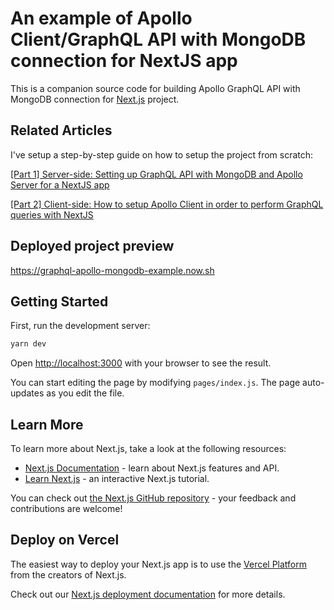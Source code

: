 # An example of Apollo Client/GraphQL API with MongoDB connection for NextJS app

This is a companion source code for building Apollo GraphQL API with MongoDB connection for [Next.js](https://nextjs.org/) project.

## Related Articles

I've setup a step-by-step guide on how to setup the project from scratch:

[[Part 1] Server-side: Setting up GraphQL API with MongoDB and Apollo Server for a NextJS app](https://grischuk.de/setting-up-graph-ql-api-with-mongo-db-and-apollo-server-for-a-next-js-app)

[[Part 2] Client-side: How to setup Apollo Client in order to perform GraphQL queries with NextJS](https://grischuk.de/how-to-setup-apollo-client-in-order-to-perform-graph-ql-queries-with-next-js)

## Deployed project preview

https://graphql-apollo-mongodb-example.now.sh

## Getting Started

First, run the development server:

```bash
yarn dev
```

Open [http://localhost:3000](http://localhost:3000) with your browser to see the result.

You can start editing the page by modifying `pages/index.js`. The page auto-updates as you edit the file.

## Learn More

To learn more about Next.js, take a look at the following resources:

- [Next.js Documentation](https://nextjs.org/docs) - learn about Next.js features and API.
- [Learn Next.js](https://nextjs.org/learn) - an interactive Next.js tutorial.

You can check out [the Next.js GitHub repository](https://github.com/vercel/next.js/) - your feedback and contributions are welcome!

## Deploy on Vercel

The easiest way to deploy your Next.js app is to use the [Vercel Platform](https://vercel.com/import?utm_medium=default-template&filter=next.js&utm_source=create-next-app&utm_campaign=create-next-app-readme) from the creators of Next.js.

Check out our [Next.js deployment documentation](https://nextjs.org/docs/deployment) for more details.
